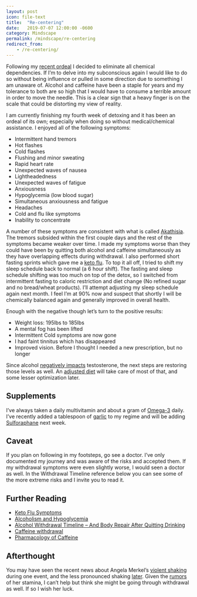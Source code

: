 ```yaml
---
layout: post
icon: file-text
title:  "Re-centering"
date:   2019-07-07 12:00:00 -0600
category: Mindscape
permalink: /mindscape/re-centering
redirect_from:
    - /re-centering/
---
```


Following my [recent ordeal](/dreamworks/a-shamanic-ordeal) I decided to eliminate all chemical dependencies. If I’m to delve into my subconscious again I would like to do so without being influence or pulled in some direction due to something I am unaware of. Alcohol and caffeine have been a staple for years and my tolerance to both are so high that I would have to consume a terrible amount in order to move the needle. This is a clear sign that a heavy finger is on the scale that could be distorting my view of reality.

I am currently finishing my fourth week of detoxing and it has been an ordeal of its own; especially when doing so without medical/chemical assistance. I enjoyed all of the following symptoms:

- Intermittent hand tremors
- Hot flashes
- Cold flashes
- Flushing and minor sweating
- Rapid heart rate
- Unexpected waves of nausea
- Lightheadedness
- Unexpected waves of fatigue
- Anxiousness
- Hypoglycemia (low blood sugar)
- Simultaneous anxiousness and fatigue
- Headaches
- Cold and flu like symptoms
- Inability to concentrate

A number of these symptoms are consistent with what is called [Akathisia](https://en.wikipedia.org/wiki/Akathisia). The tremors subsided within the first couple days and the rest of the symptoms became weaker over time. I made my symptoms worse than they could have been by quitting both alcohol and caffeine simultaneously as they have overlapping effects during withdrawal. I also performed short fasting sprints which gave me a [keto flu](https://www.healthline.com/nutrition/keto-flu-symptoms). To top it all off, I tried to shift my sleep schedule back to normal (a 6 hour shift). The fasting and sleep schedule shifting was too much on top of the detox, so I switched from intermittent fasting to caloric restriction and diet change (No refined sugar and no bread/wheat products). I’ll attempt adjusting my sleep schedule again next month. I feel I’m at 90% now and suspect that shortly I will be chemically balanced again and generally improved in overall health.

Enough with the negative though let’s turn to the positive results:

- Weight loss: 195lbs to 185lbs
- A mental fog has been lifted
- Intermittent Cold symptoms are now gone
- I had faint tinnitus which has disappeared
- Improved vision. Before I thought I needed a new prescription, but no longer

Since alcohol [negatively impacts](https://anabolicmen.com/alcohol-testosterone/) testosterone, the next steps are restoring those levels as well. An [adjusted diet](https://skeptics.stackexchange.com/a/6989) will take care of most of that, and some lesser optimization later.

## Supplements

I’ve always taken a daily multivitamin and about a gram of [Omega-3](https://www.foundmyfitness.com/search?q=Omega-3) daily. I’ve recently added a tablespoon of [garlic](https://www.foundmyfitness.com/search?q=Garlic) to my regime and will be adding [Sulforaphane](https://www.youtube.com/watch?v=zz4YVJ4aRfg) next week.

## Caveat

If you plan on following in my footsteps, go see a doctor. I’ve only documented my journey and was aware of the risks and accepted them. If my withdrawal symptoms were even slightly worse, I would seen a doctor as well. In the Withdrawal Timeline reference below you can see some of the more extreme risks and I invite you to read it.

## Further Reading

- [Keto Flu Symptoms](https://www.healthline.com/nutrition/keto-flu-symptoms)
- [Alcoholism and Hypoglycemia](https://web.archive.org/web/20171014133015/http:/fit-recovery.com/alcoholism-and-hypoglycemia)
- [Alcohol Withdrawal Timeline – And Body Repair After Quitting Drinking](https://web.archive.org/web/20171012055304/http://fit-recovery.com:80/alcohol-withdrawal-timeline-body-repair-after-quitting-drinking/)
- [Caffeine withdrawal](https://www.webmd.com/diet/caffeine-myths-and-facts#1)
- [Pharmacology of Caffeine](https://www.ncbi.nlm.nih.gov/books/NBK223808/)

## Afterthought

You may have seen the recent news about Angela Merkel’s [violent shaking](https://www.youtube.com/watch?v=URUqqNdGXNo) during one event, and the less pronounced shaking [later](https://www.youtube.com/watch?v=hTdiikDPsHk). Given the [rumors](https://www.dailymail.co.uk/news/article-3112354/Angela-Merkel-formidable-DRINKER-says-Norwegian-counterpart.html) of her stamina, I can’t help but think she might be going through withdrawal as well. If so I wish her luck.
